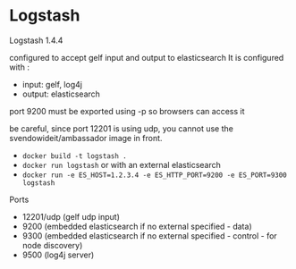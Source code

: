 # Logstash

Logstash 1.4.4

configured to accept gelf input and output to elasticsearch
It is configured with :
* input: gelf, log4j
* output: elasticsearch

port 9200 must be exported using -p so browsers can access it

be careful, since port 12201 is using udp, you cannot use the svendowideit/ambassador image in front.

* `docker build -t logstash .`
* `docker run logstash` or with an external elasticsearch
* `docker run -e ES_HOST=1.2.3.4 -e ES_HTTP_PORT=9200 -e ES_PORT=9300 logstash`

Ports

* 12201/udp (gelf udp input)
* 9200 (embedded elasticsearch if no external specified - data)
* 9300 (embedded elasticsearch if no external specified - control - for node discovery)
* 9500 (log4j server)
